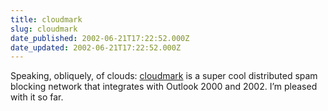 ```yaml
---
title: cloudmark
slug: cloudmark
date_published: 2002-06-21T17:22:52.000Z
date_updated: 2002-06-21T17:22:52.000Z
---
```


Speaking, obliquely, of clouds: [cloudmark](http://cloudmark.com/) is a super cool distributed spam blocking network that integrates with Outlook 2000 and 2002. I’m pleased with it so far.
